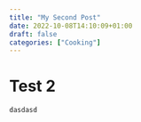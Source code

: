 ```yaml
---
title: "My Second Post"
date: 2022-10-08T14:10:09+01:00
draft: false
categories: ["Cooking"]
---
```


# Test 2
`dasdasd`
